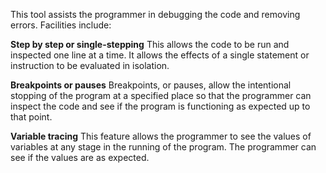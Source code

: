 This tool assists the programmer in debugging the code and removing errors. Facilities include:

**Step by step or single-stepping**
This allows the code to be run and inspected one line at a time. It allows the effects of a single statement or instruction to be evaluated in isolation.

**Breakpoints or pauses**
Breakpoints, or pauses, allow the intentional stopping of the program at a specified place so that the programmer can inspect the code and see if the program is functioning as expected up to that point.

**Variable tracing**
This feature allows the programmer to see the values of variables at any stage in the running of the program. The programmer can see if the values are as expected.
